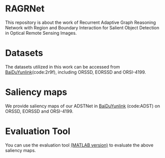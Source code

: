 # RAGRNet
This repository is about the work of Recurrent Adaptive Graph Reasoning Network with Region and Boundary Interaction for Salient Object Detection in Optical Remote Sensing Images. 

# Datasets
The datasets utilized in this work can be accessed from [BaiDuYunlink](https://pan.baidu.com/s/1iP7KRFwkS6K4Hako1XQIgg)(code:2r9f), including ORSSD, EORSSD and ORSI-4199.

# Saliency maps
We provide saliency maps of our ADSTNet in [BaiDuYunlink](https://pan.baidu.com/s/1qYklPLWkK_pbWhQHRjFNKg) (code:ADST) on ORSSD, EORSSD and ORSI-4199.

# Evaluation Tool
You can use the evaluation tool [(MATLAB version)](https://github.com/MathLee/MatlabEvaluationTools) to evaluate the above saliency maps.
